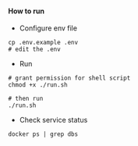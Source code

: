 #### How to run

- Configure env file
```
cp .env.example .env
# edit the .env
```

- Run
```
# grant permission for shell script
chmod +x ./run.sh

# then run
./run.sh
```

- Check service status
```
docker ps | grep dbs
```